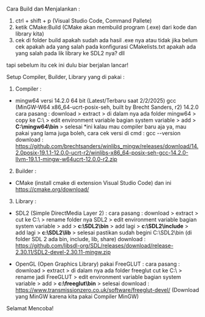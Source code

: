 Cara Build dan Menjalankan : 
1. ctrl + shift + p (Visual Studio Code, Command Pallete)
2. ketik CMake:Build (CMake akan membuild program (.exe) dari kode dan library kita)
3. cek di folder build apakah sudah ada hasil .exe nya atau tidak jika belum cek apakah ada yang salah pada konfigurasi CMakelists.txt apakah ada yang salah pada lik library ke SDL2 nya? dll

tapi sebelum itu cek ini dulu biar berjalan lancar!

Setup Compiler, Builder, Library yang di pakai :
1. Compiler : 
- mingw64 versi 14.2.0 64 bit (Latest/Terbaru saat 2/2/2025)
gcc (MinGW-W64 x86_64-ucrt-posix-seh, built by Brecht Sanders, r2) 14.2.0 
cara pasang : download > extract > di dalam nya ada folder mingw64 > copy ke C:\ > edit environment variable bagian system variable > add > **C:\mingw64\bin** > selesai
*ini kalau mau compiler baru aja ya, mau pakai yang lama juga boleh, cara cek versi di cmd : gcc --version
download : https://github.com/brechtsanders/winlibs_mingw/releases/download/14.2.0posix-19.1.1-12.0.0-ucrt-r2/winlibs-x86_64-posix-seh-gcc-14.2.0-llvm-19.1.1-mingw-w64ucrt-12.0.0-r2.zip

2. Builder : 
- CMake (install cmake di extension Visual Studio Code) dan ini https://cmake.org/download/
  
3. Library : 
- SDL2 (Simple DirectMedia Layer 2) :
cara pasang : download > extract > cut ke C:\ > rename folder nya SDL2 > edit environment variable bagian system variable > add > **c:\SDL2\bin** > add lagi > **c:\SDL2\include** > add lagi > **c:\SDL2\lib** > selesai
pastikan sudah begini C:\SDL2\bin (di folder SDL 2 ada bin, include, lib, share)
download : https://github.com/libsdl-org/SDL/releases/download/release-2.30.11/SDL2-devel-2.30.11-mingw.zip

- OpenGL (Open Graphics Library) pakai FreeGLUT :
cara pasang : download > extract > di dalam nya ada folder freeglut cut ke C:\ > rename jadi FreeGLUT > edit environment variable bagian system variable > add > **c:\freeglut\bin** > selesai
download : https://www.transmissionzero.co.uk/software/freeglut-devel/ (Download yang MinGW karena kita pakai Compiler MinGW)

Selamat Mencoba!
